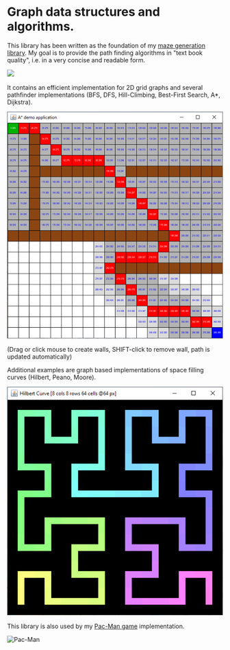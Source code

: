 # Graph data structures and algorithms.

This library has been written as the foundation of my [maze generation library](https://github.com/armin-reichert/mazes). My goal is to provide the path finding algorithms in "text book quality", i.e. in a very concise and readable form.

<img width="640" src="https://github.com/armin-reichert/mazes/blob/master/MazeDemos/images/gen/maze_80x60_WilsonUSTRecursiveCrosses.gif"/>

It contains an efficient implementation for 2D grid graphs and several pathfinder implementations (BFS, DFS, Hill-Climbing, Best-First Search, A*, Dijkstra). 

![A* path finding](https://github.com/armin-reichert/graph/blob/master/GraphDemos/doc/astar.png)

(Drag or click mouse to create walls, SHIFT-click to remove wall, path is updated automatically) 

Additional examples are graph based implementations of space filling curves (Hilbert, Peano, Moore).

![Hilbert curve](https://github.com/armin-reichert/graph/blob/master/GraphDemos/doc/hilbert.png)

This library is also used by my [Pac-Man game](https://github.com/armin-reichert/pacman) implementation.

![Pac-Man](https://github.com/armin-reichert/pacman/blob/master/doc/pacman-pathfinding.png)
